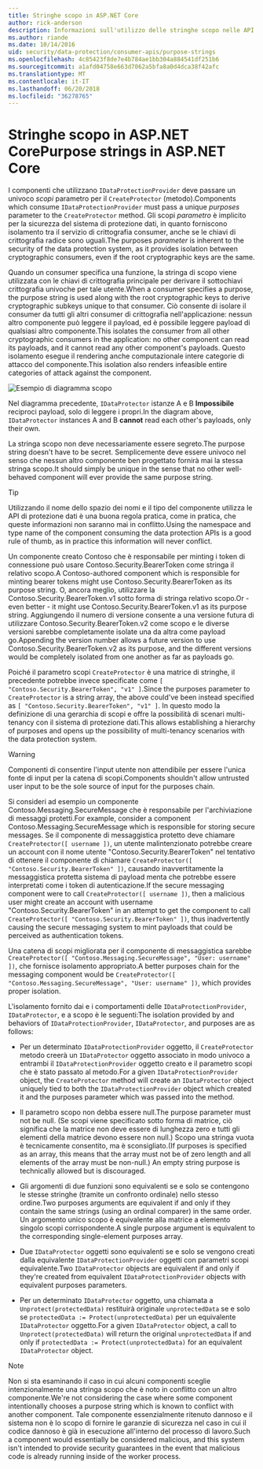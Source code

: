```yaml
---
title: Stringhe scopo in ASP.NET Core
author: rick-anderson
description: Informazioni sull'utilizzo delle stringhe scopo nelle API di protezione dei dati di ASP.NET Core.
ms.author: riande
ms.date: 10/14/2016
uid: security/data-protection/consumer-apis/purpose-strings
ms.openlocfilehash: 4c85423f8de7e4b784ae1bb304a884541df251b6
ms.sourcegitcommit: a1afd04758e663d7062a5bfa8a0d4dca38f42afc
ms.translationtype: MT
ms.contentlocale: it-IT
ms.lasthandoff: 06/20/2018
ms.locfileid: "36278765"
---
```

# <a name="purpose-strings-in-aspnet-core"></a><span data-ttu-id="40013-103">Stringhe scopo in ASP.NET Core</span><span class="sxs-lookup"><span data-stu-id="40013-103">Purpose strings in ASP.NET Core</span></span>

<a name="data-protection-consumer-apis-purposes"></a>

<span data-ttu-id="40013-104">I componenti che utilizzano `IDataProtectionProvider` deve passare un univoco *scopi* parametro per il `CreateProtector` (metodo).</span><span class="sxs-lookup"><span data-stu-id="40013-104">Components which consume `IDataProtectionProvider` must pass a unique *purposes* parameter to the `CreateProtector` method.</span></span> <span data-ttu-id="40013-105">Gli scopi *parametro* è implicito per la sicurezza del sistema di protezione dati, in quanto forniscono isolamento tra il servizio di crittografia consumer, anche se le chiavi di crittografia radice sono uguali.</span><span class="sxs-lookup"><span data-stu-id="40013-105">The purposes *parameter* is inherent to the security of the data protection system, as it provides isolation between cryptographic consumers, even if the root cryptographic keys are the same.</span></span>

<span data-ttu-id="40013-106">Quando un consumer specifica una funzione, la stringa di scopo viene utilizzata con le chiavi di crittografia principale per derivare il sottochiavi crittografia univoche per tale utente.</span><span class="sxs-lookup"><span data-stu-id="40013-106">When a consumer specifies a purpose, the purpose string is used along with the root cryptographic keys to derive cryptographic subkeys unique to that consumer.</span></span> <span data-ttu-id="40013-107">Ciò consente di isolare il consumer da tutti gli altri consumer di crittografia nell'applicazione: nessun altro componente può leggere il payload, ed è possibile leggere payload di qualsiasi altro componente.</span><span class="sxs-lookup"><span data-stu-id="40013-107">This isolates the consumer from all other cryptographic consumers in the application: no other component can read its payloads, and it cannot read any other component's payloads.</span></span> <span data-ttu-id="40013-108">Questo isolamento esegue il rendering anche computazionale intere categorie di attacco del componente.</span><span class="sxs-lookup"><span data-stu-id="40013-108">This isolation also renders infeasible entire categories of attack against the component.</span></span>

![Esempio di diagramma scopo](purpose-strings/_static/purposes.png)

<span data-ttu-id="40013-110">Nel diagramma precedente, `IDataProtector` istanze A e B **Impossibile** reciproci payload, solo di leggere i propri.</span><span class="sxs-lookup"><span data-stu-id="40013-110">In the diagram above, `IDataProtector` instances A and B **cannot** read each other's payloads, only their own.</span></span>

<span data-ttu-id="40013-111">La stringa scopo non deve necessariamente essere segreto.</span><span class="sxs-lookup"><span data-stu-id="40013-111">The purpose string doesn't have to be secret.</span></span> <span data-ttu-id="40013-112">Semplicemente deve essere univoco nel senso che nessun altro componente ben progettato fornirà mai la stessa stringa scopo.</span><span class="sxs-lookup"><span data-stu-id="40013-112">It should simply be unique in the sense that no other well-behaved component will ever provide the same purpose string.</span></span>

>[!TIP]
> <span data-ttu-id="40013-113">Utilizzando il nome dello spazio dei nomi e il tipo del componente utilizza le API di protezione dati è una buona regola pratica, come in pratica, che queste informazioni non saranno mai in conflitto.</span><span class="sxs-lookup"><span data-stu-id="40013-113">Using the namespace and type name of the component consuming the data protection APIs is a good rule of thumb, as in practice this information will never conflict.</span></span>
>
><span data-ttu-id="40013-114">Un componente creato Contoso che è responsabile per minting i token di connessione può usare Contoso.Security.BearerToken come stringa il relativo scopo.</span><span class="sxs-lookup"><span data-stu-id="40013-114">A Contoso-authored component which is responsible for minting bearer tokens might use Contoso.Security.BearerToken as its purpose string.</span></span> <span data-ttu-id="40013-115">O, ancora meglio, utilizzare la Contoso.Security.BearerToken.v1 sotto forma di stringa relativo scopo.</span><span class="sxs-lookup"><span data-stu-id="40013-115">Or - even better - it might use Contoso.Security.BearerToken.v1 as its purpose string.</span></span> <span data-ttu-id="40013-116">Aggiungendo il numero di versione consente a una versione futura di utilizzare Contoso.Security.BearerToken.v2 come scopo e le diverse versioni sarebbe completamente isolate una da altra come payload go.</span><span class="sxs-lookup"><span data-stu-id="40013-116">Appending the version number allows a future version to use Contoso.Security.BearerToken.v2 as its purpose, and the different versions would be completely isolated from one another as far as payloads go.</span></span>

<span data-ttu-id="40013-117">Poiché il parametro scopi `CreateProtector` è una matrice di stringhe, il precedente potrebbe invece specificate come `[ "Contoso.Security.BearerToken", "v1" ]`.</span><span class="sxs-lookup"><span data-stu-id="40013-117">Since the purposes parameter to `CreateProtector` is a string array, the above could've been instead specified as `[ "Contoso.Security.BearerToken", "v1" ]`.</span></span> <span data-ttu-id="40013-118">In questo modo la definizione di una gerarchia di scopi e offre la possibilità di scenari multi-tenancy con il sistema di protezione dati.</span><span class="sxs-lookup"><span data-stu-id="40013-118">This allows establishing a hierarchy of purposes and opens up the possibility of multi-tenancy scenarios with the data protection system.</span></span>

<a name="data-protection-contoso-purpose"></a>

>[!WARNING]
> <span data-ttu-id="40013-119">Componenti di consentire l'input utente non attendibile per essere l'unica fonte di input per la catena di scopi.</span><span class="sxs-lookup"><span data-stu-id="40013-119">Components shouldn't allow untrusted user input to be the sole source of input for the purposes chain.</span></span>
>
><span data-ttu-id="40013-120">Si consideri ad esempio un componente Contoso.Messaging.SecureMessage che è responsabile per l'archiviazione di messaggi protetti.</span><span class="sxs-lookup"><span data-stu-id="40013-120">For example, consider a component Contoso.Messaging.SecureMessage which is responsible for storing secure messages.</span></span> <span data-ttu-id="40013-121">Se il componente di messaggistica protetto deve chiamare `CreateProtector([ username ])`, un utente malintenzionato potrebbe creare un account con il nome utente "Contoso.Security.BearerToken" nel tentativo di ottenere il componente di chiamare `CreateProtector([ "Contoso.Security.BearerToken" ])`, causando inavvertitamente la messaggistica protetta sistema di payload menta che potrebbe essere interpretati come i token di autenticazione.</span><span class="sxs-lookup"><span data-stu-id="40013-121">If the secure messaging component were to call `CreateProtector([ username ])`, then a malicious user might create an account with username "Contoso.Security.BearerToken" in an attempt to get the component to call `CreateProtector([ "Contoso.Security.BearerToken" ])`, thus inadvertently causing the secure messaging system to mint payloads that could be perceived as authentication tokens.</span></span>
>
><span data-ttu-id="40013-122">Una catena di scopi migliorata per il componente di messaggistica sarebbe `CreateProtector([ "Contoso.Messaging.SecureMessage", "User: username" ])`, che fornisce isolamento appropriato.</span><span class="sxs-lookup"><span data-stu-id="40013-122">A better purposes chain for the messaging component would be `CreateProtector([ "Contoso.Messaging.SecureMessage", "User: username" ])`, which provides proper isolation.</span></span>

<span data-ttu-id="40013-123">L'isolamento fornito dai e i comportamenti delle `IDataProtectionProvider`, `IDataProtector`, e a scopo è le seguenti:</span><span class="sxs-lookup"><span data-stu-id="40013-123">The isolation provided by and behaviors of `IDataProtectionProvider`, `IDataProtector`, and purposes are as follows:</span></span>

* <span data-ttu-id="40013-124">Per un determinato `IDataProtectionProvider` oggetto, il `CreateProtector` metodo creerà un `IDataProtector` oggetto associato in modo univoco a entrambi il `IDataProtectionProvider` oggetto creato e il parametro scopi che è stato passato al metodo.</span><span class="sxs-lookup"><span data-stu-id="40013-124">For a given `IDataProtectionProvider` object, the `CreateProtector` method will create an `IDataProtector` object uniquely tied to both the `IDataProtectionProvider` object which created it and the purposes parameter which was passed into the method.</span></span>

* <span data-ttu-id="40013-125">Il parametro scopo non debba essere null.</span><span class="sxs-lookup"><span data-stu-id="40013-125">The purpose parameter must not be null.</span></span> <span data-ttu-id="40013-126">(Se scopi viene specificato sotto forma di matrice, ciò significa che la matrice non deve essere di lunghezza zero e tutti gli elementi della matrice devono essere non null.) Scopo una stringa vuota è tecnicamente consentito, ma è sconsigliato.</span><span class="sxs-lookup"><span data-stu-id="40013-126">(If purposes is specified as an array, this means that the array must not be of zero length and all elements of the array must be non-null.) An empty string purpose is technically allowed but is discouraged.</span></span>

* <span data-ttu-id="40013-127">Gli argomenti di due funzioni sono equivalenti se e solo se contengono le stesse stringhe (tramite un confronto ordinale) nello stesso ordine.</span><span class="sxs-lookup"><span data-stu-id="40013-127">Two purposes arguments are equivalent if and only if they contain the same strings (using an ordinal comparer) in the same order.</span></span> <span data-ttu-id="40013-128">Un argomento unico scopo è equivalente alla matrice a elemento singolo scopi corrispondente.</span><span class="sxs-lookup"><span data-stu-id="40013-128">A single purpose argument is equivalent to the corresponding single-element purposes array.</span></span>

* <span data-ttu-id="40013-129">Due `IDataProtector` oggetti sono equivalenti se e solo se vengono creati dalla equivalente `IDataProtectionProvider` oggetti con parametri scopi equivalente.</span><span class="sxs-lookup"><span data-stu-id="40013-129">Two `IDataProtector` objects are equivalent if and only if they're created from equivalent `IDataProtectionProvider` objects with equivalent purposes parameters.</span></span>

* <span data-ttu-id="40013-130">Per un determinato `IDataProtector` oggetto, una chiamata a `Unprotect(protectedData)` restituirà originale `unprotectedData` se e solo se `protectedData := Protect(unprotectedData)` per un equivalente `IDataProtector` oggetto.</span><span class="sxs-lookup"><span data-stu-id="40013-130">For a given `IDataProtector` object, a call to `Unprotect(protectedData)` will return the original `unprotectedData` if and only if `protectedData := Protect(unprotectedData)` for an equivalent `IDataProtector` object.</span></span>

> [!NOTE]
> <span data-ttu-id="40013-131">Non si sta esaminando il caso in cui alcuni componenti sceglie intenzionalmente una stringa scopo che è noto in conflitto con un altro componente.</span><span class="sxs-lookup"><span data-stu-id="40013-131">We're not considering the case where some component intentionally chooses a purpose string which is known to conflict with another component.</span></span> <span data-ttu-id="40013-132">Tale componente essenzialmente ritenuto dannoso e il sistema non è lo scopo di fornire le garanzie di sicurezza nel caso in cui il codice dannoso è già in esecuzione all'interno del processo di lavoro.</span><span class="sxs-lookup"><span data-stu-id="40013-132">Such a component would essentially be considered malicious, and this system isn't intended to provide security guarantees in the event that malicious code is already running inside of the worker process.</span></span>
